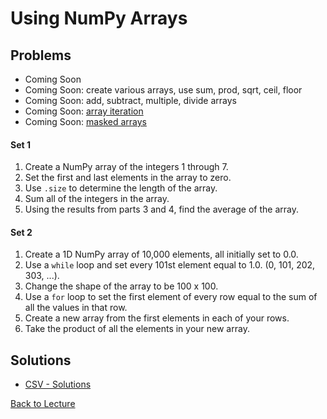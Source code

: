 # Using NumPy Arrays

## Problems

 * Coming Soon
 * Coming Soon: create various arrays, use sum, prod, sqrt, ceil, floor
 * Coming Soon: add, subtract, multiple, divide arrays
 * Coming Soon: [array iteration](http://docs.scipy.org/doc/numpy/reference/arrays.classes.html#array-iterators)
 * Coming Soon: [masked arrays](http://docs.scipy.org/doc/numpy/reference/maskedarray.generic.html)

#### Set 1

1. Create a NumPy array of the integers 1 through 7.
2. Set the first and last elements in the array to zero.
3. Use `.size` to determine the length of the array.
4. Sum all of the integers in the array.
5. Using the results from parts 3 and 4, find the average of the array.

#### Set 2

1. Create a 1D NumPy array of 10,000 elements, all initially set to 0.0.
2. Use a `while` loop and set every 101st element equal to 1.0. (0, 101, 202, 303, ...).
3. Change the shape of the array to be 100 x 100.
4. Use a `for` loop to set the first element of every row equal to the sum of all the values in that row.
5. Create a new array from the first elements in each of your rows.
6. Take the product of all the elements in your new array.

## Solutions

* [CSV - Solutions](problem_set_1_solutions.md)


[Back to Lecture](lecture_10.md)
